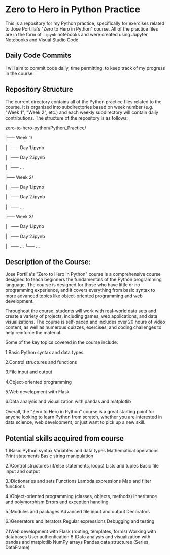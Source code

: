 # Zero to Hero in Python Practice

This is a repository for my Python practice, specifically for exercises related to Jose Portilla's "Zero to Hero in Python" course. All of the practice files are in the form of `.ipynb` notebooks and were created using Jupyter Notebooks and Visual Studio Code.

## Daily Code Commits

I will aim to commit code daily, time permitting, to keep track of my progress in the course.

## Repository Structure

The current directory contains all of the Python practice files related to the course. It is organized into subdirectories based on week number (e.g. "Week 1", "Week 2", etc.) and each weekly subdirectory will contain daily contributions. The structure of the repository is as follows:

zero-to-hero-python/Python_Practice/  

├── Week 1/  

│ ├── Day 1.ipynb  

│ ├── Day 2.ipynb  

│ └── ...  

├── Week 2/  

│ ├── Day 1.ipynb  

│ ├── Day 2.ipynb  

│ └── ...  

├── Week 3/  

│ ├── Day 1.ipynb  

│ ├── Day 2.ipynb  

│ └── ...
└── ...

## Description of the Course:

Jose Portilla's "Zero to Hero in Python" course is a comprehensive course designed to teach beginners the fundamentals of the Python programming language. The course is designed for those who have little or no programming experience, and it covers everything from basic syntax to more advanced topics like object-oriented programming and web development.

Throughout the course, students will work with real-world data sets and create a variety of projects, including games, web applications, and data visualizations. The course is self-paced and includes over 20 hours of video content, as well as numerous quizzes, exercises, and coding challenges to help reinforce the material.

Some of the key topics covered in the course include:

1.Basic Python syntax and data types  

2.Control structures and functions  

3.File input and output  

4.Object-oriented programming  

5.Web development with Flask  

6.Data analysis and visualization with pandas and matplotlib  

Overall, the "Zero to Hero in Python" course is a great starting point for anyone looking to learn Python from scratch, whether you are interested in data science, web development, or just want to pick up a new skill.


## Potential skills acquired from course

1.)Basic Python syntax
Variables and data types
Mathematical operations
Print statements
Basic string manipulation  

2.)Control structures (if/else statements, loops)
Lists and tuples
Basic file input and output  

3.)Dictionaries and sets
Functions
Lambda expressions
Map and filter functions  

4.)Object-oriented programming (classes, objects, methods)
Inheritance and polymorphism
Errors and exception handling  

5.)Modules and packages
Advanced file input and output
Decorators  

6.)Generators and iterators
Regular expressions
Debugging and testing  

7.)Web development with Flask (routing, templates, forms)
Working with databases
User authentication
8.)Data analysis and visualization with pandas and matplotlib
NumPy arrays
Pandas data structures (Series, DataFrame)
